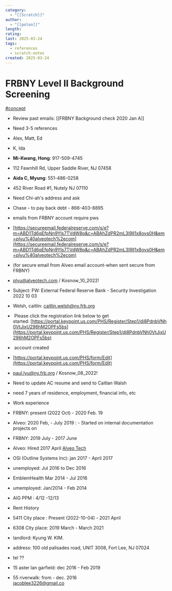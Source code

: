 ```yaml
---
category:
  - "[[Scratch]]"
author:
  - "[[poloo]]"
length: 
rating: 
last: 2025-03-24
tags:
  - references
  - scratch-notes
created: 2025-03-24
---
```


# FRBNY Level II Background Screening

[#concept](app://obsidian.md/index.html#concept)

- Review past emails: [[FRBNY Background check 2020 Jan A]]
    
- Need 3-5 references
    
- Alex, Matt, Ed
    
- K, Ida
    
- **Mi-Kwang, Hong**: 917-509-4745
    
- 112 Fawnhill Rd, Upper Saddle River, NJ 07458
    
- **Aida C, Myung**: 551-486-0258
    
- 452 River Road #1, Nutely NJ 07110
    
- Need Chi-ah's address and ask
    
- Chase - to pay back debt - 866-403-8895
    
- emails from FRBNY account require pws
    
- [https://secureemail.federalreserve.com/s/e?m=ABD1Td6qEfpNn9Yls7TVdW8p&c=ABAhZdPR2mL3I9ll1x8ovs0H&em=plyu%40alveotech%2ecom](https://secureemail.federalreserve.com/s/e?m=ABD1Td6qEfpNn9Yls7TVdW8p&c=ABAhZdPR2mL3I9ll1x8ovs0H&em=plyu%40alveotech%2ecom)
    
- (for secure email from Alveo email account-when sent secure from FRBNY)
    
- [plyu@alveotech.com](mailto:plyu@alveotech.com) / Kosnow_10_2022!
    
- Subject: FW: External Federal Reserve Bank - Security Investigation 2022 10 03
    
- Welsh, caitlin: [caitlin.welsh@ny.frb.org](mailto:caitlin.welsh@ny.frb.org)
    
-  Please click the registration link below to get started: [https://portal.keypoint.us.com/PHS/Register/Step1/dj8PdnbVNh0VtJixU296hM2OPFs5bs](https://portal.keypoint.us.com/PHS/Register/Step1/dj8PdnbVNh0VtJixU296hM2OPFs5bs)
    
-  account created
    
- [https://portal.keypoint.us.com/PHS/form/Edit](https://portal.keypoint.us.com/PHS/form/Edit)
    
- [paul.lyu@ny.frb.org](mailto:paul.lyu@ny.frb.org) / Kosnow_08_2022!
    
- Need to update AC resume and send to Caitlan Walsh
    
- need 7 years of residence, employment, financial info, etc
    
- Work experience
    
- FRBNY: present (2022 Oct) - 2020 Feb. 19
    
- Alveo: 2020 Feb, - July 2019 : - Started on internal documentation projects on
    
- FRBNY: 2019 July - 2017 June
    
- Alveo: Hired 2017 April [Alveo Tech](app://obsidian.md/Alveo%20Tech)
    
- OSI (Outline Systems Inc): jan 2017 - April 2017
    
- unemployed: Jul 2016 to Dec 2016
    
- EmblemHealth Mar 2014 - Jul 2016
    
- umemployed: Jan/2014 - Feb 2014
    
- AIG PPM : 4/12 -12/13
    
- Rent History
    
- 5411 City place : Present (2022-10-04) - 2021 April
    
- 6308 City place: 2019 March - March 2021
    
- landlord: Kyung W. KIM.
    
- address: 100 old palisades road, UNIT 3008, Fort Lee, NJ 07024
    
- tel ??
    
- 15 aster lan garfield: dec 2016 - Feb 2019
    

- 55 riverwalk: from - dec. 2016  
    [jacoblee3226@gmail.co](mailto:jacoblee3226@gmail.co)